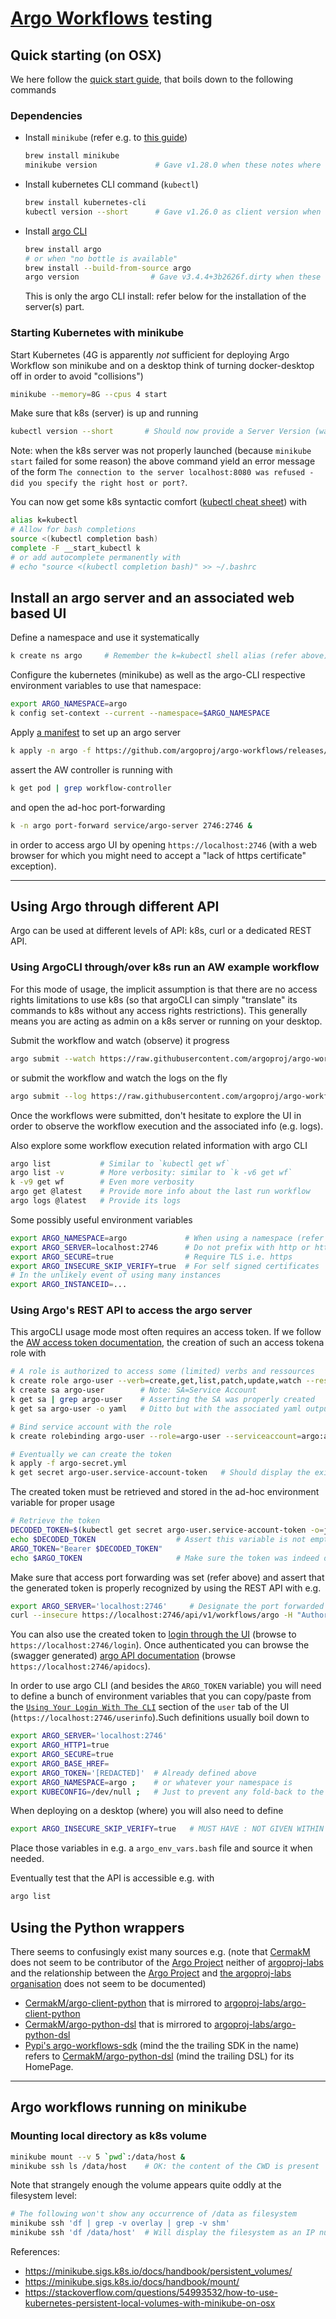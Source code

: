 # [Argo Workflows](https://argoproj.github.io/argo-workflows/) testing

## Quick starting (on OSX)

We here follow the [quick start guide](https://argoproj.github.io/argo-workflows/quick-start/), that boils down to the following commands

### Dependencies

<a name="install-dependencies"></a>

- Install `minikube` (refer e.g. to [this guide](https://www.serverlab.ca/tutorials/containers/kubernetes/learning-kubernetes-with-minikube-on-osx/))
  
  ```bash
  brew install minikube
  minikube version             # Gave v1.28.0 when these notes where written
  ```

- Install kubernetes CLI command (`kubectl`)

  ```bash
  brew install kubernetes-cli
  kubectl version --short      # Gave v1.26.0 as client version when these notes where written
  ```

- Install [argo CLI](https://github.com/argoproj/argo-workflows/releases/tag/v3.1.11)
  
  ```bash
  brew install argo
  # or when "no bottle is available"
  brew install --build-from-source argo
  argo version                # Gave v3.4.4+3b2626f.dirty when these notes where written
  ```
  
  This is only the argo CLI install: refer below for the installation of the server(s) part.

### Starting Kubernetes with minikube

Start Kubernetes (4G is apparently _not_ sufficient for deploying Argo Workflow son minikube and on a desktop think of turning docker-desktop off in order to avoid "collisions")

```bash
minikube --memory=8G --cpus 4 start
```

Make sure that k8s (server) is up and running

```bash
kubectl version --short       # Should now provide a Server Version (was `v1.25.3` when these notes where written) 
```

Note: when the k8s server was not properly launched (because `minikube start` failed for some reason)
the above command yield an error message of the form `The connection to the server localhost:8080 was refused - did you specify the right host or port?`.

You can now get some k8s syntactic comfort ([kubectl cheat sheet](https://kubernetes.io/docs/reference/kubectl/cheatsheet/)) with

```bash
alias k=kubectl
# Allow for bash completions
source <(kubectl completion bash)
complete -F __start_kubectl k
# or add autocomplete permanently with
# echo "source <(kubectl completion bash)" >> ~/.bashrc 
```

## Install an argo server and an associated web based UI

Define a namespace and use it systematically

```bash
k create ns argo     # Remember the k=kubectl shell alias (refer above)
```

Configure the kubernetes (minikube) as well as the argo-CLI respective environment variables to use that namespace:

```bash
export ARGO_NAMESPACE=argo
k config set-context --current --namespace=$ARGO_NAMESPACE
```

Apply [a manifest](https://stackoverflow.com/questions/55130795/what-is-a-kubernetes-manifest) to set up an argo server

```bash
k apply -n argo -f https://github.com/argoproj/argo-workflows/releases/download/v3.4.4/install.yaml
```

assert the AW controller is running with

```bash
k get pod | grep workflow-controller
```

and open the ad-hoc port-forwarding

```bash
k -n argo port-forward service/argo-server 2746:2746 &
```

in order to access argo UI by opening `https://localhost:2746` (with a web browser for which you might need to accept a "lack of https certificate" exception).

---

## Using Argo through different API

Argo can be used at different levels of API: k8s, curl or a dedicated REST API.

### Using ArgoCLI through/over k8s run an AW example workflow

For this mode of usage, the implicit assumption is that there are no access
rights limitations to use k8s (so that argoCLI can simply "translate" its
commands to k8s without any access rights restrictions).
This generally means you are acting as admin on a k8s server or running on your
desktop.

Submit the workflow and watch (observe) it progress

```bash
argo submit --watch https://raw.githubusercontent.com/argoproj/argo-workflows/master/examples/hello-world.yaml
```

or submit the workflow and watch the logs on the fly

```bash
argo submit --log https://raw.githubusercontent.com/argoproj/argo-workflows/master/examples/hello-world.yaml
```

Once the workflows were submitted, don't hesitate to explore the UI in order to
observe the workflow execution and the associated info (e.g. logs).

Also explore some workflow execution related information with argo CLI

```bash
argo list           # Similar to `kubectl get wf`
argo list -v        # More verbosity: similar to `k -v6 get wf`
k -v9 get wf        # Even more verbosity
argo get @latest    # Provide more info about the last run workflow
argo logs @latest   # Provide its logs
```

Some possibly useful environment variables

```bash
export ARGO_NAMESPACE=argo             # When using a namespace (refer below)
export ARGO_SERVER=localhost:2746      # Do not prefix with http or https
export ARGO_SECURE=true                # Require TLS i.e. https
export ARGO_INSECURE_SKIP_VERIFY=true  # For self signed certificates
# In the unlikely event of using many instances
export ARGO_INSTANCEID=...
```

### Using Argo's REST API to access the argo server

<a name="rest-api-setup"></a>
This argoCLI usage mode most often requires an access token. If we follow the
[AW access token documentation](https://argoproj.github.io/argo-workflows/access-token/),
the creation of such an access tokena role with

```bash
# A role is authorized to access some (limited) verbs and ressources 
k create role argo-user --verb=create,get,list,patch,update,watch --resource=workflows.argoproj.io 
k create sa argo-user        # Note: SA=Service Account
k get sa | grep argo-user    # Asserting the SA was properly created
k get sa argo-user -o yaml   # Ditto but with the associated yaml output

# Bind service account with the role 
k create rolebinding argo-user --role=argo-user --serviceaccount=argo:argo-user

# Eventually we can create the token
k apply -f argo-secret.yml
k get secret argo-user.service-account-token   # Should display the existing token name
```

The created token must be retrieved and stored in the ad-hoc environment
variable for proper usage

```bash
# Retrieve the token
DECODED_TOKEN=$(kubectl get secret argo-user.service-account-token -o=jsonpath='{.data.token}' | base64 --decode)
echo $DECODED_TOKEN                  # Assert this variable is not empty
ARGO_TOKEN="Bearer $DECODED_TOKEN"
echo $ARGO_TOKEN                     # Make sure the token was indeed defined
```

Make sure that access port forwarding was set (refer above) and assert that the
generated token is properly recognized by using the REST API with e.g.

```bash
export ARGO_SERVER='localhost:2746'     # Designate the port forwarded port
curl --insecure https://localhost:2746/api/v1/workflows/argo -H "Authorization: $ARGO_TOKEN"
```

You can also use the created token to
[login through the UI](https://localhost:2746/login) (browse to
`https://localhost:2746/login`). Once authenticated you can browse the
(swagger generated) [argo API documentation](https://localhost:2746/apidocs)
(browse `https://localhost:2746/apidocs`).

In order to use argo CLI (and besides the `ARGO_TOKEN` variable) you will need
to define a bunch of environment variables that you can copy/paste from the
[`Using Your Login With The CLI`](https://localhost:2746/userinfo) section of
the `user` tab of the UI (`https://localhost:2746/userinfo`).Such definitions
usually boil down to

```bash
export ARGO_SERVER='localhost:2746' 
export ARGO_HTTP1=true  
export ARGO_SECURE=true
export ARGO_BASE_HREF=
export ARGO_TOKEN='[REDACTED]'  # Already defined above
export ARGO_NAMESPACE=argo ;    # or whatever your namespace is 
export KUBECONFIG=/dev/null ;   # Just to prevent any fold-back to the k8s API
```

When deploying on a desktop (where) you will also need to define

```bash
export ARGO_INSECURE_SKIP_VERIFY=true   # MUST HAVE : NOT GIVEN WITHIN THE UI LIST 
```

Place those variables in e.g. a `argo_env_vars.bash` file and source it when
needed.

Eventually test that the API is accessible e.g. with

```bash
argo list
```

## Using the Python wrappers

There seems to confusingly exist many sources e.g. (note that [CermakM](https://github.com/CermakM) does not seem to be contributor of the [Argo Project](https://github.com/orgs/argoproj/people) neither of [argoproj-labs](https://github.com/orgs/argoproj-labs/people) and the relationship between the [Argo Project](https://argoproj.github.io/) and [the argoproj-labs organisation](https://github.com/argoproj-labs) does not seem to be documented)

- [CermakM/argo-client-python](https://github.com/CermakM/argo-client-python) that is mirrored to [argoproj-labs/argo-client-python](https://github.com/argoproj-labs/argo-client-python)
- [CermakM/argo-python-dsl](https://github.com/CermakM/argo-python-dsl) that is mirrored to [argoproj-labs/argo-python-dsl](https://github.com/argoproj-labs/argo-python-dsl)
- [Pypi's argo-workflows-sdk](https://pypi.org/project/argo-workflows-sdk/) (mind the the trailing SDK in the name) refers to [CermakM/argo-python-dsl](https://github.com/CermakM/argo-python-dsl) (mind the trailing DSL) for its HomePage.

---

## Argo workflows running on minikube

### Mounting local directory as k8s volume

```bash
minikube mount --v 5 `pwd`:/data/host &
minikube ssh ls /data/host    # OK: the content of the CWD is present
```

Note that strangely enough the volume appears quite oddly at the filesystem
level:

```bash
# The following won't show any occurrence of /data as filesystem
minikube ssh 'df | grep -v overlay | grep -v shm'
minikube ssh 'df /data/host'  # Will display the filesystem as an IP number
```

References:

- <https://minikube.sigs.k8s.io/docs/handbook/persistent_volumes/>
- <https://minikube.sigs.k8s.io/docs/handbook/mount/>
- <https://stackoverflow.com/questions/54993532/how-to-use-kubernetes-persistent-local-volumes-with-minikube-on-osx>
